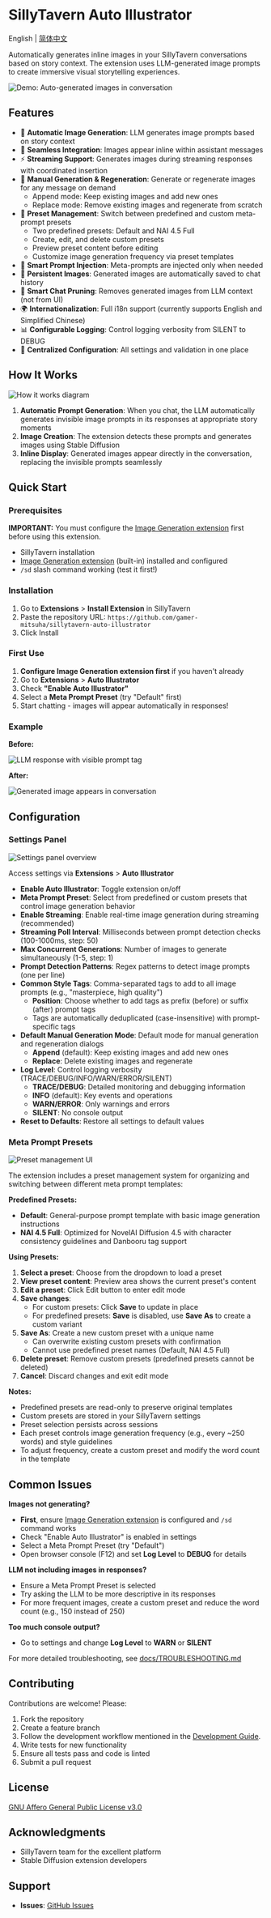 # SillyTavern Auto Illustrator

English | [简体中文](README_CN.md)

Automatically generates inline images in your SillyTavern conversations based on story context. The extension uses LLM-generated image prompts to create immersive visual storytelling experiences.

![Demo: Auto-generated images in conversation](docs/images/demo-conversation.png)

## Features

- 🎨 **Automatic Image Generation**: LLM generates image prompts based on story context
- 🔄 **Seamless Integration**: Images appear inline within assistant messages
- ⚡ **Streaming Support**: Generates images during streaming responses with coordinated insertion
- 🔁 **Manual Generation & Regeneration**: Generate or regenerate images for any message on demand
  - Append mode: Keep existing images and add new ones
  - Replace mode: Remove existing images and regenerate from scratch
- 🎯 **Preset Management**: Switch between predefined and custom meta-prompt presets
  - Two predefined presets: Default and NAI 4.5 Full
  - Create, edit, and delete custom presets
  - Preview preset content before editing
  - Customize image generation frequency via preset templates
- 📝 **Smart Prompt Injection**: Meta-prompts are injected only when needed
- 💾 **Persistent Images**: Generated images are automatically saved to chat history
- 🧹 **Smart Chat Pruning**: Removes generated images from LLM context (not from UI)
- 🌍 **Internationalization**: Full i18n support (currently supports English and Simplified Chinese)
- 📊 **Configurable Logging**: Control logging verbosity from SILENT to DEBUG
- 🔧 **Centralized Configuration**: All settings and validation in one place

## How It Works

![How it works diagram](docs/images/how-it-works.png)

1. **Automatic Prompt Generation**: When you chat, the LLM automatically generates invisible image prompts in its responses at appropriate story moments
2. **Image Creation**: The extension detects these prompts and generates images using Stable Diffusion
3. **Inline Display**: Generated images appear directly in the conversation, replacing the invisible prompts seamlessly

## Quick Start

### Prerequisites

**IMPORTANT:** You must configure the [Image Generation extension](https://docs.sillytavern.app/extensions/stable-diffusion/) first before using this extension.

- SillyTavern installation
- [Image Generation extension](https://docs.sillytavern.app/extensions/stable-diffusion/) (built-in) installed and configured
- `/sd` slash command working (test it first!)

### Installation

1. Go to **Extensions** > **Install Extension** in SillyTavern
2. Paste the repository URL: `https://github.com/gamer-mitsuha/sillytavern-auto-illustrator`
3. Click Install

### First Use

1. **Configure Image Generation extension first** if you haven't already
2. Go to **Extensions** > **Auto Illustrator**
3. Check **"Enable Auto Illustrator"**
4. Select a **Meta Prompt Preset** (try "Default" first)
5. Start chatting - images will appear automatically in responses!

### Example

**Before:**

![LLM response with visible prompt tag](docs/images/example-before.png)

**After:**

![Generated image appears in conversation](docs/images/example-after.png)

## Configuration

### Settings Panel

![Settings panel overview](docs/images/settings-panel.png)

Access settings via **Extensions** > **Auto Illustrator**

- **Enable Auto Illustrator**: Toggle extension on/off
- **Meta Prompt Preset**: Select from predefined or custom presets that control image generation behavior
- **Enable Streaming**: Enable real-time image generation during streaming (recommended)
- **Streaming Poll Interval**: Milliseconds between prompt detection checks (100-1000ms, step: 50)
- **Max Concurrent Generations**: Number of images to generate simultaneously (1-5, step: 1)
- **Prompt Detection Patterns**: Regex patterns to detect image prompts (one per line)
- **Common Style Tags**: Comma-separated tags to add to all image prompts (e.g., "masterpiece, high quality")
  - **Position**: Choose whether to add tags as prefix (before) or suffix (after) prompt tags
  - Tags are automatically deduplicated (case-insensitive) with prompt-specific tags
- **Default Manual Generation Mode**: Default mode for manual generation and regeneration dialogs
  - **Append** (default): Keep existing images and add new ones
  - **Replace**: Delete existing images and regenerate
- **Log Level**: Control logging verbosity (TRACE/DEBUG/INFO/WARN/ERROR/SILENT)
  - **TRACE/DEBUG**: Detailed monitoring and debugging information
  - **INFO** (default): Key events and operations
  - **WARN/ERROR**: Only warnings and errors
  - **SILENT**: No console output
- **Reset to Defaults**: Restore all settings to default values

### Meta Prompt Presets

![Preset management UI](docs/images/preset-management.png)

The extension includes a preset management system for organizing and switching between different meta prompt templates:

**Predefined Presets:**
- **Default**: General-purpose prompt template with basic image generation instructions
- **NAI 4.5 Full**: Optimized for NovelAI Diffusion 4.5 with character consistency guidelines and Danbooru tag support

**Using Presets:**
1. **Select a preset**: Choose from the dropdown to load a preset
2. **View preset content**: Preview area shows the current preset's content
3. **Edit a preset**: Click Edit button to enter edit mode
4. **Save changes**:
   - For custom presets: Click **Save** to update in place
   - For predefined presets: **Save** is disabled, use **Save As** to create a custom variant
5. **Save As**: Create a new custom preset with a unique name
   - Can overwrite existing custom presets with confirmation
   - Cannot use predefined preset names (Default, NAI 4.5 Full)
6. **Delete preset**: Remove custom presets (predefined presets cannot be deleted)
7. **Cancel**: Discard changes and exit edit mode

**Notes:**
- Predefined presets are read-only to preserve original templates
- Custom presets are stored in your SillyTavern settings
- Preset selection persists across sessions
- Each preset controls image generation frequency (e.g., every ~250 words) and style guidelines
- To adjust frequency, create a custom preset and modify the word count in the template


## Common Issues

**Images not generating?**
- **First**, ensure [Image Generation extension](https://docs.sillytavern.app/extensions/stable-diffusion/) is configured and `/sd` command works
- Check "Enable Auto Illustrator" is enabled in settings
- Select a Meta Prompt Preset (try "Default")
- Open browser console (F12) and set **Log Level** to **DEBUG** for details

**LLM not including images in responses?**
- Ensure a Meta Prompt Preset is selected
- Try asking the LLM to be more descriptive in its responses
- For more frequent images, create a custom preset and reduce the word count (e.g., 150 instead of 250)

**Too much console output?**
- Go to settings and change **Log Level** to **WARN** or **SILENT**

For more detailed troubleshooting, see [docs/TROUBLESHOOTING.md](docs/TROUBLESHOOTING.md)

## Contributing

Contributions are welcome! Please:

1. Fork the repository
2. Create a feature branch
3. Follow the development workflow mentioned in the [Development Guide](docs/DEVELOPMENT.md).
4. Write tests for new functionality
5. Ensure all tests pass and code is linted
6. Submit a pull request

## License

[GNU Affero General Public License v3.0](LICENSE)

## Acknowledgments

- SillyTavern team for the excellent platform
- Stable Diffusion extension developers

## Support

- **Issues**: [GitHub Issues](https://github.com/gamer-mitsuha/sillytavern-auto-illustrator/issues)
